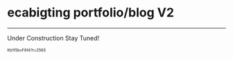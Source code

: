 # ecabigting portfolio/blog V2
---
Under Construction Stay Tuned!




<span style="font-size:9px">Kb1f5bvF6f4?t=2565</span>